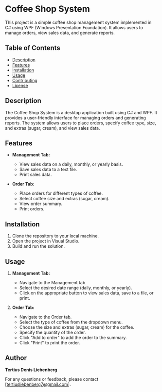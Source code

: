 # Coffee Shop System

This project is a simple coffee shop management system implemented in C# using WPF (Windows Presentation Foundation). It allows users to manage orders, view sales data, and generate reports.

## Table of Contents

- [Description](#description)
- [Features](#features)
- [Installation](#installation)
- [Usage](#usage)
- [Contributing](#contributing)
- [License](#license)

## Description

The Coffee Shop System is a desktop application built using C# and WPF. It provides a user-friendly interface for managing orders and generating reports. The system allows users to place orders, specify coffee type, size, and extras (sugar, cream), and view sales data.

## Features

- **Management Tab:**
  - View sales data on a daily, monthly, or yearly basis.
  - Save sales data to a text file.
  - Print sales data.

- **Order Tab:**
  - Place orders for different types of coffee.
  - Select coffee size and extras (sugar, cream).
  - View order summary.
  - Print orders.

## Installation

1. Clone the repository to your local machine.
2. Open the project in Visual Studio.
3. Build and run the solution.

## Usage

1. **Management Tab:**
   - Navigate to the Management tab.
   - Select the desired date range (daily, monthly, or yearly).
   - Click on the appropriate button to view sales data, save to a file, or print.

2. **Order Tab:**
   - Navigate to the Order tab.
   - Select the type of coffee from the dropdown menu.
   - Choose the size and extras (sugar, cream) for the coffee.
   - Specify the quantity of the order.
   - Click "Add to order" to add the order to the summary.
   - Click "Print" to print the order.

## Author

**Tertius Denis Liebenberg**  

For any questions or feedback, please contact [tertiusliebenberg7@gmail.com].